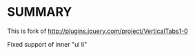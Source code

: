SUMMARY
=======

This is fork of http://plugins.jquery.com/project/VerticalTabs1-0

Fixed support of inner "ul li"

